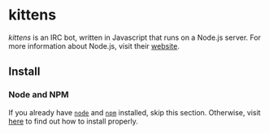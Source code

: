 # kittens

*kittens* is an IRC bot, written in Javascript that runs on a Node.js server. For more information about Node.js, visit their [website](http://nodejs.org/). 

## Install

### Node and NPM

If you already have [`node`](http://nodejs.org/) and [`npm`](https://npmjs.org/) installed, skip this section. Otherwise, visit [here](https://github.com/joyent/node/wiki/Installing-Node.js-via-package-manager) to find out how to install properly. 

